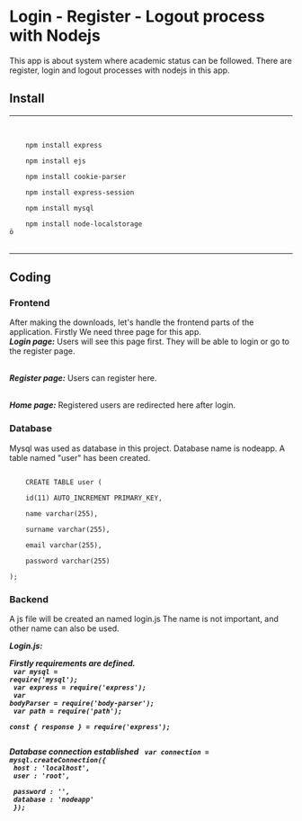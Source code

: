 # Login - Register - Logout process with Nodejs
This app is about system where academic status can be followed.
There are register, login and logout processes with nodejs in this app.

<h2>Install</h2>
<hr>
<br>
<code>
    npm install express <br>
    npm install ejs <br>
    npm install cookie-parser<br>
    npm install express-session<br>
    npm install mysql<br>
    npm install node-localstorage<br>ö
</code>
<br>
<hr>

## Coding

### Frontend

After making the downloads, let's handle the frontend parts of the application. Firstly We need three page for this app. 
<br><strong><i>Login page:</i></strong> Users will see this page first. They will be able to login or go to the register page.

<!--Login pagein resmi eklenecek buraya-->

<br><strong><i>Register page:</i></strong> Users can register here.
<!-- register page resmi eklenecek-->
<br><strong><i>Home page:</i></strong> Registered users are redirected here after login.

<!--home page resmi eklenecek-->

### Database
Mysql was used as database in this project. Database name is nodeapp. A table named "user" has been created.

<code>
    CREATE TABLE user ( <br>
    id(11) AUTO_INCREMENT PRIMARY_KEY, <br>
    name varchar(255), <br>
    surname varchar(255), <br>
    email varchar(255), <br>
    password varchar(255)<br>
);
</code>


### Backend
A js file will be created an named login.js The name is not important, and other name can also be used.


<strong><i>Login.js:<i><strong><br>

Firstly requirements are defined. <br>
<code>
    var mysql = require('mysql');<br>
    var express = require('express');<br>
    var bodyParser = require('body-parser');<br>
    var path = require('path');<br>
    const { response } = require('express');<br>
</code>

Database connection established
<code>
    var connection = mysql.createConnection({ <br>
	host     : 'localhost',  <br>
	user     : 'root',  <br>
	password : '',  <br>
	database : 'nodeapp'  <br>
});
</code>


